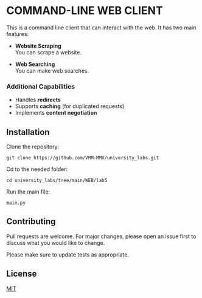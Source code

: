 # COMMAND-LINE WEB CLIENT

This is a command line client that can interact with the web. It has two main features:

- **Website Scraping**  
  You can scrape a website.

- **Web Searching**  
  You can make web searches.

### Additional Capabilities

- Handles **redirects**
- Supports **caching** (for duplicated requests)
- Implements **content negotiation**

## Installation
Clone the repository:

`git clone https://github.com/VMM-MMV/university_labs.git`

Cd to the needed folder:

`cd university_labs/tree/main/WEB/lab5`

Run the main file:

`main.py`

## Contributing

Pull requests are welcome. For major changes, please open an issue first
to discuss what you would like to change.

Please make sure to update tests as appropriate.

## License

[MIT](https://choosealicense.com/licenses/mit/)
